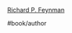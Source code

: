 [Richard P. Feynman](https://www.goodreads.com/search?utf8=%E2%9C%93&q=Richard+P.+Feynman&search_type=books&search%5Bfield%5D=author)

#book/author
